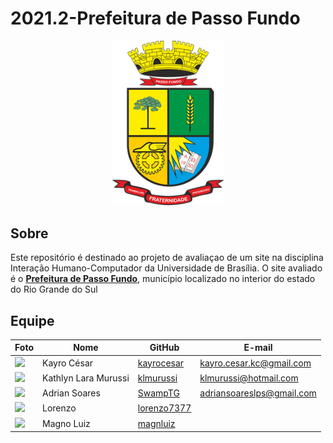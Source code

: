 # 2021.2-Prefeitura de Passo Fundo
<div align="center">

  <img src="https://github.com/Interacao-Humano-Computador/2021.2-Prefeitura-de-Passo-Fundo/blob/main/docs/assets/img/logo-maior-passo-fundo.png" width="180" >
  
</div>

## Sobre
   Este repositório é destinado ao projeto de avaliaçao de um site na disciplina Interação Humano-Computador da Universidade de Brasília.
   O site avaliado é o **[Prefeitura de Passo Fundo](http://www.pmpf.rs.gov.br/)**, município localizado no interior do estado do Rio Grande do Sul

## Equipe 

Foto         | Nome            | GitHub      | E-mail      | 
|------------|-----------------|-------------|-------------|
|<img src="https://avatars.githubusercontent.com/u/39713656?v=4" width="100">| Kayro César | [kayrocesar](https://github.com/kayrocesar) | kayro.cesar.kc@gmail.com |
|<img src="https://avatars.githubusercontent.com/u/52364259?v=4" width="100">| Kathlyn Lara Murussi | [klmurussi](https://github.com/klmurussi) | klmurussi@hotmail.com | 
|<img src="https://avatars.githubusercontent.com/u/66492055?v=4" width="100">| Adrian Soares  | [SwampTG](https://github.com/SwampTG) | adriansoareslps@gmail.com |
|<img src="https://avatars.githubusercontent.com/u/54644579?v=4" width="100">| Lorenzo   | [lorenzo7377](https://github.com/lorenzo7377) |  | 
|<img src="https://avatars.githubusercontent.com/u/55704216?v=4" width="100">| Magno Luiz   | [magnluiz](https://github.com/magnluiz) |  | 
